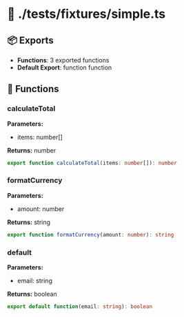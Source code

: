 # 📁 ./tests/fixtures/simple.ts

## 📦 Exports
- **Functions**: 3 exported functions
- **Default Export**: function function

## 🔧 Functions

### calculateTotal

**Parameters:**
- items: number[]

**Returns:** number

```typescript
export function calculateTotal(items: number[]): number
```

### formatCurrency

**Parameters:**
- amount: number

**Returns:** string

```typescript
export function formatCurrency(amount: number): string
```

### default

**Parameters:**
- email: string

**Returns:** boolean

```typescript
export default function(email: string): boolean
```
